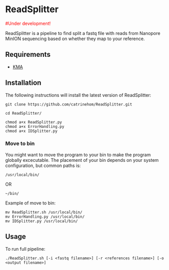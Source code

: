 # ReadSplitter

<span style="color: red"> #Under development! </span>

ReadSplitter is a pipeline to find split a fastq file with reads from Nanopore MinION sequencing based on whether they map to your reference. 

## Requirements

- [KMA](https://bitbucket.org/genomicepidemiology/kma/src/master/) 

## Installation

The following instructions will install the latest version of ReadSplitter:

```
git clone https://github.com/catrinehom/ReadSplitter.git

cd ReadSplitter/

chmod a+x ReadSplitter.py
chmod a+x ErrorHandling.py
chmod a+x IDSplitter.py

```

### Move to bin 
You might want to move the program to your bin to make the program globally excecutable. 
The placement of your bin depends on your system configuration, but common paths is:

```
/usr/local/bin/
```
OR
```
~/bin/
```

Example of move to bin:

```
mv ReadSplitter.sh /usr/local/bin/
mv ErrorHandling.py /usr/local/bin/
mv IDSplitter.py /usr/local/bin/

```

## Usage

To run full pipeline:

```
./ReadSplitter.sh [-i <fastq filename>] [-r <references filename>] [-o <output filename>]
```

